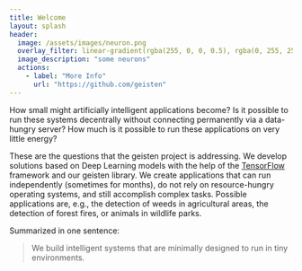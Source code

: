 ```yaml
---
title: Welcome
layout: splash
header:
  image: /assets/images/neuron.png
  overlay_filter: linear-gradient(rgba(255, 0, 0, 0.5), rgba(0, 255, 255, 0.5))
  image_description: "some neurons"
  actions:
    - label: "More Info"
      url: "https://github.com/geisten"
---
```


How small might artificially intelligent applications become? Is it possible to run these systems decentrally without connecting permanently via a data-hungry server? How much is it possible to run these applications on very little energy? 

These are the questions that the geisten project is addressing. We develop solutions based on Deep Learning models with the help of the [TensorFlow](https://www.tensorflow.org) framework and our geisten library. We create applications that can run independently (sometimes for months), do not rely on resource-hungry operating systems, and still accomplish complex tasks. Possible applications are, e.g., the detection of weeds in agricultural areas, the detection of forest fires, or animals in wildlife parks.

Summarized in one sentence: 

> We build intelligent systems that are minimally designed to run in tiny environments.

